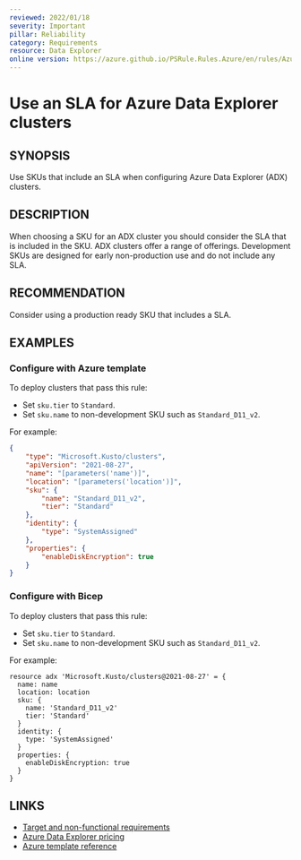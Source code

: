 ```yaml
---
reviewed: 2022/01/18
severity: Important
pillar: Reliability
category: Requirements
resource: Data Explorer
online version: https://azure.github.io/PSRule.Rules.Azure/en/rules/Azure.ADX.SLA/
---
```


# Use an SLA for Azure Data Explorer clusters

## SYNOPSIS

Use SKUs that include an SLA when configuring Azure Data Explorer (ADX) clusters.

## DESCRIPTION

When choosing a SKU for an ADX cluster you should consider the SLA that is included in the SKU.
ADX clusters offer a range of offerings.
Development SKUs are designed for early non-production use and do not include any SLA.

## RECOMMENDATION

Consider using a production ready SKU that includes a SLA.

## EXAMPLES

### Configure with Azure template

To deploy clusters that pass this rule:

- Set `sku.tier` to `Standard`.
- Set `sku.name` to non-development SKU such as `Standard_D11_v2`.

For example:

```json
{
    "type": "Microsoft.Kusto/clusters",
    "apiVersion": "2021-08-27",
    "name": "[parameters('name')]",
    "location": "[parameters('location')]",
    "sku": {
        "name": "Standard_D11_v2",
        "tier": "Standard"
    },
    "identity": {
        "type": "SystemAssigned"
    },
    "properties": {
        "enableDiskEncryption": true
    }
}
```

### Configure with Bicep

To deploy clusters that pass this rule:

- Set `sku.tier` to `Standard`.
- Set `sku.name` to non-development SKU such as `Standard_D11_v2`.

For example:

```bicep
resource adx 'Microsoft.Kusto/clusters@2021-08-27' = {
  name: name
  location: location
  sku: {
    name: 'Standard_D11_v2'
    tier: 'Standard'
  }
  identity: {
    type: 'SystemAssigned'
  }
  properties: {
    enableDiskEncryption: true
  }
}
```

## LINKS

- [Target and non-functional requirements](https://docs.microsoft.com/azure/architecture/framework/resiliency/design-requirements#availability-targets)
- [Azure Data Explorer pricing](https://azure.microsoft.com/pricing/details/data-explorer/)
- [Azure template reference](https://docs.microsoft.com/azure/templates/microsoft.kusto/clusters)

